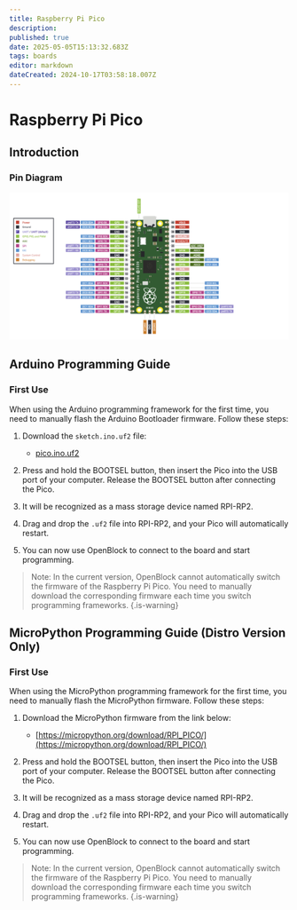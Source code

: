 ```yaml
---
title: Raspberry Pi Pico
description: 
published: true
date: 2025-05-05T15:13:32.683Z
tags: boards
editor: markdown
dateCreated: 2024-10-17T03:58:18.007Z
---
```


# Raspberry Pi Pico

## Introduction

### Pin Diagram

![pico-pinout.png](/general-hardware-guidelines/boards/raspberry-pi-pico/pico-pinout.png)

## Arduino Programming Guide

### First Use

When using the Arduino programming framework for the first time, you need to manually flash the Arduino Bootloader firmware. Follow these steps:

1. Download the `sketch.ino.uf2` file:

	- [pico.ino.uf2](/general-hardware-guidelines/boards/raspberry-pi-pico/pico.ino.uf2)
  
2. Press and hold the BOOTSEL button, then insert the Pico into the USB port of your computer. Release the BOOTSEL button after connecting the Pico.
3. It will be recognized as a mass storage device named RPI-RP2.
4. Drag and drop the `.uf2` file into RPI-RP2, and your Pico will automatically restart.
5. You can now use OpenBlock to connect to the board and start programming.

> Note: In the current version, OpenBlock cannot automatically switch the firmware of the Raspberry Pi Pico. You need to manually download the corresponding firmware each time you switch programming frameworks.
{.is-warning}

## MicroPython Programming Guide (Distro Version Only)

### First Use

When using the MicroPython programming framework for the first time, you need to manually flash the MicroPython firmware. Follow these steps:

1. Download the MicroPython firmware from the link below:

	- [https://micropython.org/download/RPI_PICO/](https://micropython.org/download/RPI_PICO/)
  
2. Press and hold the BOOTSEL button, then insert the Pico into the USB port of your computer. Release the BOOTSEL button after connecting the Pico.
3. It will be recognized as a mass storage device named RPI-RP2.
4. Drag and drop the `.uf2` file into RPI-RP2, and your Pico will automatically restart.
5. You can now use OpenBlock to connect to the board and start programming.

> Note: In the current version, OpenBlock cannot automatically switch the firmware of the Raspberry Pi Pico. You need to manually download the corresponding firmware each time you switch programming frameworks.
{.is-warning}